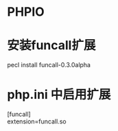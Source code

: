 PHPIO
=====

安装funcall扩展
===
pecl install funcall-0.3.0alpha  

php.ini 中启用扩展
===
[funcall]  
extension=funcall.so
